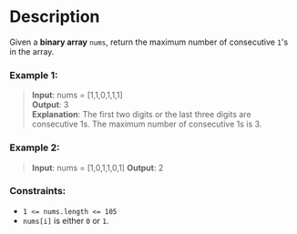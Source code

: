 # Description
Given a **binary array** `nums`, return the maximum number of consecutive `1`'s in the array.

### **Example 1:**

>**Input**: nums = [1,1,0,1,1,1]  
**Output**: 3   
**Explanation**: The first two digits or the last three digits are consecutive 1s. The maximum number of consecutive 1s is 3.  

### Example 2:

>**Input**: nums = [1,0,1,1,0,1]
**Output**: 2

### Constraints:

* `1 <= nums.length <= 105`
* `nums[i]` is either `0` or `1`.